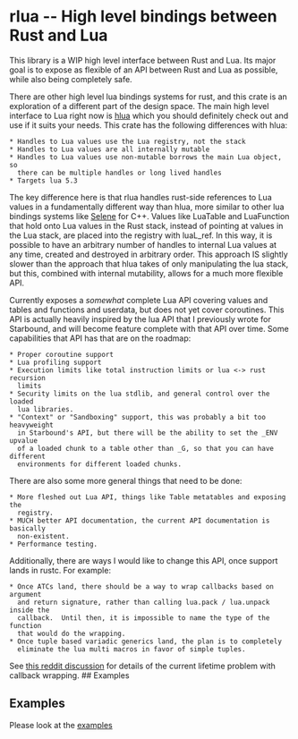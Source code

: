 # rlua -- High level bindings between Rust and Lua

This library is a WIP high level interface between Rust and Lua.  Its major goal
is to expose as flexible of an API between Rust and Lua as possible, while also
being completely safe.

There are other high level lua bindings systems for rust, and this crate is an
exploration of a different part of the design space.  The main high level
interface to Lua right now is [hlua](https://github.com/tomaka/hlua/) which you
should definitely check out and use if it suits your needs.  This crate has the
following differences with hlua:

    * Handles to Lua values use the Lua registry, not the stack
    * Handles to Lua values are all internally mutable
    * Handles to Lua values use non-mutable borrows the main Lua object, so
      there can be multiple handles or long lived handles
    * Targets lua 5.3

The key difference here is that rlua handles rust-side references to Lua values
in a fundamentally different way than hlua, more similar to other lua bindings
systems like [Selene](https://github.com/jeremyong/Selene) for C++.  Values like
LuaTable and LuaFunction that hold onto Lua values in the Rust stack, instead of
pointing at values in the Lua stack, are placed into the registry with luaL_ref.
In this way, it is possible to have an arbitrary number of handles to internal
Lua values at any time, created and destroyed in arbitrary order.  This approach
IS slightly slower than the approach that hlua takes of only manipulating the
lua stack, but this, combined with internal mutability, allows for a much more
flexible API.

Currently exposes a *somewhat* complete Lua API covering values and tables and
functions and userdata, but does not yet cover coroutines.  This API is actually
heavily inspired by the lua API that I previously wrote for Starbound, and will
become feature complete with that API over time.  Some capabilities that API has
that are on the roadmap:

    * Proper coroutine support
    * Lua profiling support
    * Execution limits like total instruction limits or lua <-> rust recursion
      limits
    * Security limits on the lua stdlib, and general control over the loaded
      lua libraries.
    * "Context" or "Sandboxing" support, this was probably a bit too heavyweight
      in Starbound's API, but there will be the ability to set the _ENV upvalue
      of a loaded chunk to a table other than _G, so that you can have different
      environments for different loaded chunks.

There are also some more general things that need to be done:

    * More fleshed out Lua API, things like Table metatables and exposing the
      registry.
    * MUCH better API documentation, the current API documentation is basically
      non-existent.
    * Performance testing.

Additionally, there are ways I would like to change this API, once support lands
in rustc.  For example:

    * Once ATCs land, there should be a way to wrap callbacks based on argument
      and return signature, rather than calling lua.pack / lua.unpack inside the
      callback.  Until then, it is impossible to name the type of the function
      that would do the wrapping.
    * Once tuple based variadic generics land, the plan is to completely
      eliminate the lua multi macros in favor of simple tuples.
 
See [this reddit discussion](http://www.reddit.com/r/rust/comments/5yujt6/) for
details of the current lifetime problem with callback wrapping.  ## Examples

## Examples
Please look at the [examples](examples/examples.rs)
